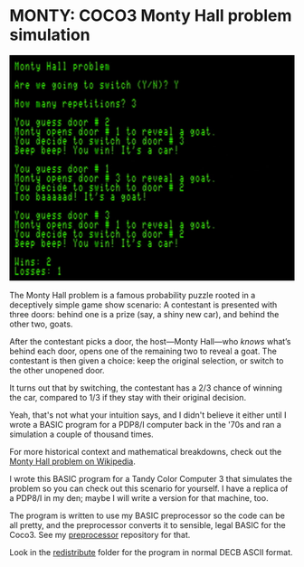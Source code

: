 MONTY: COCO3 Monty Hall problem simulation
==========

![](images/screenshot.jpg)

The Monty Hall problem is a famous probability puzzle rooted in a deceptively simple game show scenario:
A contestant is presented with three doors: behind one is a prize (say, a shiny new car), and behind the other two, goats.

After the contestant picks a door, the host&mdash;Monty Hall&mdash;who _knows_ what’s behind each door, opens one of the remaining two to reveal
a goat. The contestant is then given a choice: keep the original selection, or switch to the other unopened door.

It turns out that by switching, the contestant has a 2/3 chance of winning the car, compared to 1/3 if
they stay with their original decision.

Yeah, that's not what your intuition says, and I didn't believe it either until I wrote a BASIC program for a PDP8/I computer back
in the '70s and ran a simulation a couple of thousand times.

For more historical context and mathematical breakdowns, check out the [Monty Hall problem on Wikipedia](https://en.wikipedia.org/wiki/Monty_Hall_problem).

I wrote this BASIC program for a Tandy Color Computer 3 that simulates the problem so you can check out this scenario for yourself.
I have a replica of a PDP8/I in my den; maybe I will write a version for that machine, too.

The program is written to use my BASIC preprocessor so the code can be all pretty, and the preprocessor converts it to
sensible, legal BASIC for the Coco3.  See my [preprocessor](https://github.com/yggdrasilradio/preprocessor) repository for that.

Look in the [redistribute](https://github.com/yggdrasilradio/monty/tree/master/redistribute) folder for the program in normal DECB ASCII format.

